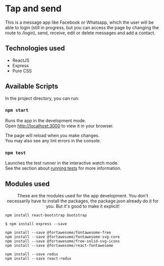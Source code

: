 # Tap and send

This is a message app like Facebook or Whatsapp, which the user will be able to login (still in progress, but you can access the page by changing the route to /login), send, receive, edit or delete messages and add a contact.

## Technologies used
- ReactJS
- Express
- Pure CSS

## Available Scripts

In the project directory, you can run:

### `npm start`

Runs the app in the development mode.\
Open [http://localhost:3000](http://localhost:3000) to view it in your browser.

The page will reload when you make changes.\
You may also see any lint errors in the console.

### `npm test`

Launches the test runner in the interactive watch mode.\
See the section about [running tests](https://facebook.github.io/create-react-app/docs/running-tests) for more information.

## Modules used
<p align="center">These are the modules used for the app development. You don't necessarily have to install the packages, the package.json already do it for you. But it's good to make it explicit!</p>

```
npm install react-bootstrap bootstrap
```

```
$ npm install express --save
```

```
npm install --save @fortawesome/fontawesome-free
npm install --save @fortawesome/fontawesome-svg-core
npm install --save @fortawesome/free-solid-svg-icons
npm install --save @fortawesome/react-fontawesome
```

```
npm install --save redux
npm install --save react-redux
```
